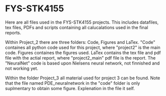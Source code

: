 # FYS-STK4155
Here are all files used in the FYS-STK4155 projects. This includes datafiles, 
tex files, PDFs and scripts containing all calucalations used in the final reports.  


Within Project_2 there are three folders: Code, Figures and LaTex. "Code" containes all python code used for this project, where "project2" is the main code. Figures containes the figures used. LaTex contains the tex file and pdf file with the actial report, where "project2_main" pdf file is the report. The "NeuralNet" code is based upon Nielsens neural network, not finnished and not working yet.   

Within the folder Project_3 all material used for project 3 can be found. Note that the file named PDE_neuralnetwork in the "code" folder is only suplmentary to obtain some figure. Explenation in the file it self. 
